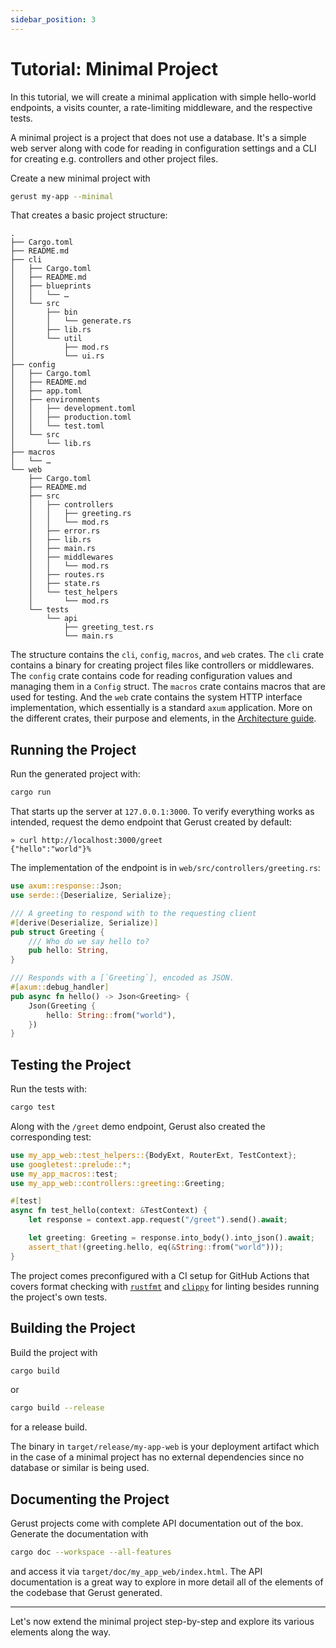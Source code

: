 ```yaml
---
sidebar_position: 3
---
```


# Tutorial: Minimal Project

In this tutorial, we will create a minimal application with simple hello-world endpoints, a visits counter, a rate-limiting middleware, and the respective tests.

A minimal project is a project that does not use a database. It's a simple web server along with code for reading in configuration settings and a CLI for creating e.g. controllers and other project files.

Create a new minimal project with

```sh
gerust my-app --minimal
```

That creates a basic project structure:

```
.
├── Cargo.toml
├── README.md
├── cli
│   ├── Cargo.toml
│   ├── README.md
│   ├── blueprints
│   │   └── …
│   └── src
│       ├── bin
│       │   └── generate.rs
│       ├── lib.rs
│       └── util
│           ├── mod.rs
│           └── ui.rs
├── config
│   ├── Cargo.toml
│   ├── README.md
│   ├── app.toml
│   ├── environments
│   │   ├── development.toml
│   │   ├── production.toml
│   │   └── test.toml
│   └── src
│       └── lib.rs
├── macros
│   └── …
└── web
    ├── Cargo.toml
    ├── README.md
    ├── src
    │   ├── controllers
    │   │   ├── greeting.rs
    │   │   └── mod.rs
    │   ├── error.rs
    │   ├── lib.rs
    │   ├── main.rs
    │   ├── middlewares
    │   │   └── mod.rs
    │   ├── routes.rs
    │   ├── state.rs
    │   └── test_helpers
    │       └── mod.rs
    └── tests
        └── api
            ├── greeting_test.rs
            └── main.rs

```

The structure contains the `cli`, `config`, `macros`, and `web` crates. The `cli` crate contains a binary for creating project files like controllers or middlewares. The `config` crate contains code for reading configuration values and managing them in a `Config` struct. The `macros` crate contains macros that are used for testing. And the `web` crate contains the system HTTP interface implementation, which essentially is a standard `axum` application. More on the different crates, their purpose and elements, in the [Architecture guide](../architecture).

## Running the Project

Run the generated project with:

```sh
cargo run
```

That starts up the server at `127.0.0.1:3000`. To verify everything works as intended, request the demo endpoint that Gerust created by default:

```
» curl http://localhost:3000/greet
{"hello":"world"}%
```

The implementation of the endpoint is in `web/src/controllers/greeting.rs`:

```rust
use axum::response::Json;
use serde::{Deserialize, Serialize};

/// A greeting to respond with to the requesting client
#[derive(Deserialize, Serialize)]
pub struct Greeting {
    /// Who do we say hello to?
    pub hello: String,
}

/// Responds with a [`Greeting`], encoded as JSON.
#[axum::debug_handler]
pub async fn hello() -> Json<Greeting> {
    Json(Greeting {
        hello: String::from("world"),
    })
}
```

## Testing the Project

Run the tests with:

```sh
cargo test
```

Along with the `/greet` demo endpoint, Gerust also created the corresponding test:

```rust
use my_app_web::test_helpers::{BodyExt, RouterExt, TestContext};
use googletest::prelude::*;
use my_app_macros::test;
use my_app_web::controllers::greeting::Greeting;

#[test]
async fn test_hello(context: &TestContext) {
    let response = context.app.request("/greet").send().await;

    let greeting: Greeting = response.into_body().into_json().await;
    assert_that!(greeting.hello, eq(&String::from("world")));
}
```

The project comes preconfigured with a CI setup for GitHub Actions that covers format checking with [`rustfmt`](https://github.com/rust-lang/rustfmt) and [`clippy`](https://github.com/rust-lang/rust-clippy) for linting besides running the project's own tests.

## Building the Project

Build the project with

```sh
cargo build
```

or

```sh
cargo build --release
```

for a release build.

The binary in `target/release/my-app-web` is your deployment artifact which in the case of a minimal project has no external dependencies since no database or similar is being used.

## Documenting the Project

Gerust projects come with complete API documentation out of the box. Generate the documentation with

```sh
cargo doc --workspace --all-features
```

and access it via `target/doc/my_app_web/index.html`. The API documentation is a great way to explore in more detail all of the elements of the codebase that Gerust generated.

---

Let's now extend the minimal project step-by-step and explore its various elements along the way.
